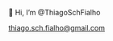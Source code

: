 👋 Hi, I’m @ThiagoSchFialho

thiago.sch.fialho@gmail.com
<!---
ThiagoSchFialho/ThiagoSchFialho is a ✨ special ✨ repository because its `README.md` (this file) appears on your GitHub profile.
You can click the Preview link to take a look at your changes.
--->

